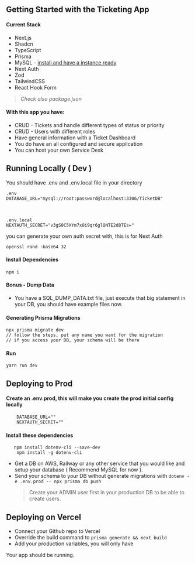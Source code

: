 ## Getting Started with the Ticketing App

#### Current Stack

- Next.js
- Shadcn
- TypeScript
- Prisma
- MySQL - [install and have a instance ready](https://dev.mysql.com/downloads/)
- Next Auth
- Zod
- TailwindCSS
- React Hook Form

> <i>Check also package.json</i>

#### With this app you have:

- CRUD - Tickets and handle different types of status or priority
- CRUD - Users with different roles
- Have general information with a Ticket Dashboard
- You do have an all configured and secure application
- You can host your own Service Desk

## Running Locally ( Dev )

You should have .env and .env.local file in your directory

    .env
    DATABASE_URL="mysql://root:password@localhost:3306/TicketDB"

<br>

    .env.local
    NEXTAUTH_SECRET="v3gS0C5XYm7xOi9qr6glQNTE2d8TEs="

you can generate your own auth secret with, this is for Next Auth

    openssl rand -base64 32

#### Install Dependencies

    npm i

#### Bonus - Dump Data

- You have a SQL_DUMP_DATA.txt file, just execute that big statement in your DB, you should have example files now.

#### Generating Prisma Migrations

    npx prisma migrate dev
    // follow the steps, put any name you want for the migration
    // if you access your DB, your schema will be there

#### Run

    yarn run dev

## Deploying to Prod

#### Create an .env.prod, this will make you create the prod initial config locally

        DATABASE_URL=""
        NEXTAUTH_SECRET=""

#### Install these dependencies

       npm install dotenv-cli --save-dev
        npm install -g dotenv-cli

- Get a DB on AWS, Railway or any other service that you would like and setup your database ( Recommend MySQL for now ).
- Send your schema to your DB without generate migrations with
  `dotenv -e .env.prod -- npx prisma db push`
  > Create your ADMIN user first in your production DB to be able to create users.

## Deploying on Vercel

- Connect your Github repo to Vercel
- Override the build command to `prisma generate && next build`
- Add your production variables, you will only have

Your app should be running.
